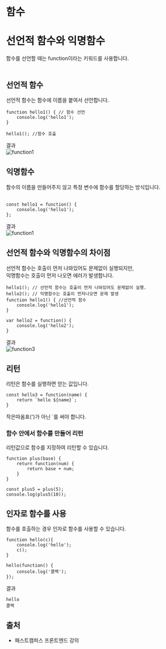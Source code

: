 # 함수

# 선언적 함수와 익명함수
함수를 선언할 때는 function이라는 키워드를 사용합니다.<br><br>

## 선언적 함수
선언적 함수는 함수에 이름을 붙여서 선언합니다.<br>
```
function hello1() { // 함수 선언
    console.log('hello1');
}

hello1(); //함수 호출
```
결과<br>
![function1](https://user-images.githubusercontent.com/56298540/182019797-18e22be2-0b8b-4963-a122-8adfb8f7d885.PNG)
## 익명함수
함수의 이름을 만들어주지 않고 특정 변수에 함수를 할당하는 방식입니다.<br><br>
```
const hello1 = function() {
    console.log('hello1');
};
```
결과<br>
![function1](https://user-images.githubusercontent.com/56298540/182019797-18e22be2-0b8b-4963-a122-8adfb8f7d885.PNG)

## 선언적 함수와 익명함수의 차이점
선언적 함수는 호출이 먼저 나와있어도 문제없이 실행되지만,<br>
익명함수는 호출이 먼저 나오면 에러가 발생합니다.<br>
```
hello1(); // 선언적 함수는 호출이 먼저 나와있어도 문제없이 실행.
hello2(); // 익명함수는 호출이 먼저나오면 문제 발생
function hello1() { //선언적 함수
    console.log('hello1');
}

var hello2 = function() {
    console.log('hello2');
}
```
결과<br>
![function3](https://user-images.githubusercontent.com/56298540/182019952-beeb8889-0e9b-459f-a61c-b566579249c5.PNG)

## 리턴
리턴은 함수를 실행하면 얻는 값입니다.<br>
```
const hello3 = function(name) { 
    return `hello ${name}`;
}
```
작은따옴표(')가 아닌 `를 써야 합니다.

### 함수 안에서 함수를 만들어 리턴
리턴값으로 함수를 지정하여 리턴할 수 있습니다.<br>
```
function plus(base) {
    return function(num) {
        return base + num;
    }
} 

const plus5 = plus(5);
console.log(plus5(10));
```

## 인자로 함수를 사용
함수를 호출하는 경우 인자로 함수를 사용할 수 있습니다.<br>
```
function hello(c){
    console.log('hello');
    c();
}

hello(function() {
    console.log('콜백');
});
```
결과<br>
```
hello
콜백
```


## 출처
* 패스트캠퍼스 프론트엔드 강의